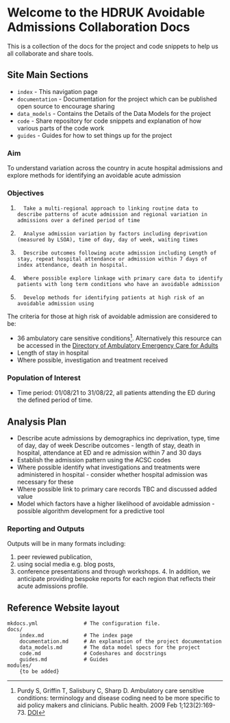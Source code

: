 # Welcome to the HDRUK Avoidable Admissions Collaboration Docs

This is a collection of the docs for the project and code snippets to help us all collaborate and share tools. 

## Site Main Sections

* `index`          - This navigation page
* `documentation`  - Documentation for the project which can be published open source to encourage sharing
* `data_models`    - Contains the Details of the Data Models for the project
* `code`           - Share repository for code snippets and explanation of how various parts of the code work
* `guides`         - Guides for how to set things up for the project

### Aim

To understand variation across the country in acute hospital admissions and explore methods for identifying an avoidable acute admission

### Objectives

1.       Take a multi-regional approach to linking routine data to describe patterns of acute admission and regional variation in admissions over a defined period of time
2.       Analyse admission variation by factors including deprivation (measured by LSOA), time of day, day of week, waiting times
3.       Describe outcomes following acute admission including Length of stay, repeat hospital attendance or admission within 7 days of index attendance, death in hospital.
4.       Where possible explore linkage with primary care data to identify patients with long term conditions who have an avoidable admission
5.       Develop methods for identifying patients at high risk of an avoidable admission using 

The criteria for those at high risk of avoidable admission are considered to be:
- 36 ambulatory care sensitive conditions[^1]. Alternatively this resource can be accessed in the [Directory of Ambulatory
Emergency Care for Adults](https://www.ambulatoryemergencycare.org.uk/uploads/files/1/AEC-Directory%206th%20edition%20February%202018.pdf)
- Length of stay in hospital
- Where possible, investigation and treatment received

### Population of Interest

* Time period: 01/08/21 to 31/08/22, all patients attending the ED during the defined period of time.

## Analysis Plan

- Describe acute admissions by demographics inc deprivation, type, time of day, day of week
Describe outcomes - length of stay, death in hospital, attendance at ED and re admission within 7 and 30 days
- Establish the admission pattern using the ACSC codes
- Where possible identify what investigations and treatments were administered in hospital - consider whether hospital admission was necessary for these
- Where possible link to primary care records TBC and discussed added value
- Model which factors have a higher likelihood of avoidable admission - possible algorithm development for a predictive tool

### Reporting and Outputs
Outputs will be in many formats including:
1. peer reviewed publication, 
2. using social media e.g. blog posts, 
3. conference presentations and through workshops. 4. In addition, we anticipate providing bespoke reports for each region that reflects their acute admissions profile.


## Reference Website layout

    mkdocs.yml               # The configuration file.
    docs/
        index.md             # The index page
        documentation.md     # An explanation of the project documentation
        data_models.md       # The data model specs for the project
        code.md              # Codeshares and docstrings
        guides.md            # Guides
    modules/
        {to be added}

[^1]: 
    Purdy S, Griffin T, Salisbury C, Sharp D. Ambulatory care sensitive conditions: terminology and disease coding need to be more specific to aid policy makers and clinicians. Public health. 2009 Feb 1;123(2):169-73. [DOI](https://doi.org/10.1016/j.puhe.2008.11.001)